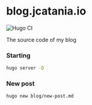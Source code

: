 # blog.jcatania.io
![Hugo CI](https://github.com/Juu-/blog/workflows/Hugo%20CI/badge.svg)

The source code of my blog

### Starting 
```sh
hugo server -D
```

### New post
```
hugo new blog/new-post.md
```
